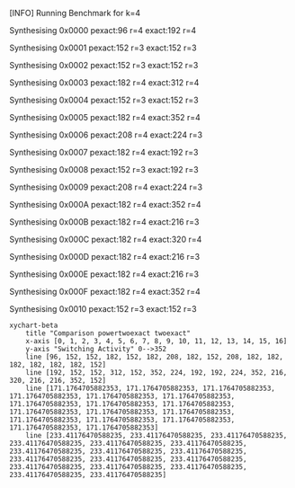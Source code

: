 [INFO] Running Benchmark for k=4

Synthesising 0x0000 pexact:96 r=4 exact:192 r=4

Synthesising 0x0001 pexact:152 r=3 exact:152 r=3

Synthesising 0x0002 pexact:152 r=3 exact:152 r=3

Synthesising 0x0003 pexact:182 r=4 exact:312 r=4

Synthesising 0x0004 pexact:152 r=3 exact:152 r=3

Synthesising 0x0005 pexact:182 r=4 exact:352 r=4

Synthesising 0x0006 pexact:208 r=4 exact:224 r=3

Synthesising 0x0007 pexact:182 r=4 exact:192 r=3

Synthesising 0x0008 pexact:152 r=3 exact:192 r=3

Synthesising 0x0009 pexact:208 r=4 exact:224 r=3

Synthesising 0x000A pexact:182 r=4 exact:352 r=4

Synthesising 0x000B pexact:182 r=4 exact:216 r=3

Synthesising 0x000C pexact:182 r=4 exact:320 r=4

Synthesising 0x000D pexact:182 r=4 exact:216 r=3

Synthesising 0x000E pexact:182 r=4 exact:216 r=3

Synthesising 0x000F pexact:182 r=4 exact:352 r=4

Synthesising 0x0010 pexact:152 r=3 exact:152 r=3

```mermaid
xychart-beta
    title "Comparison powertwoexact twoexact"
    x-axis [0, 1, 2, 3, 4, 5, 6, 7, 8, 9, 10, 11, 12, 13, 14, 15, 16]
    y-axis "Switching Activity" 0-->352
    line [96, 152, 152, 182, 152, 182, 208, 182, 152, 208, 182, 182, 182, 182, 182, 182, 152]
    line [192, 152, 152, 312, 152, 352, 224, 192, 192, 224, 352, 216, 320, 216, 216, 352, 152]
    line [171.1764705882353, 171.1764705882353, 171.1764705882353, 171.1764705882353, 171.1764705882353, 171.1764705882353, 171.1764705882353, 171.1764705882353, 171.1764705882353, 171.1764705882353, 171.1764705882353, 171.1764705882353, 171.1764705882353, 171.1764705882353, 171.1764705882353, 171.1764705882353, 171.1764705882353]
    line [233.41176470588235, 233.41176470588235, 233.41176470588235, 233.41176470588235, 233.41176470588235, 233.41176470588235, 233.41176470588235, 233.41176470588235, 233.41176470588235, 233.41176470588235, 233.41176470588235, 233.41176470588235, 233.41176470588235, 233.41176470588235, 233.41176470588235, 233.41176470588235, 233.41176470588235]
```

